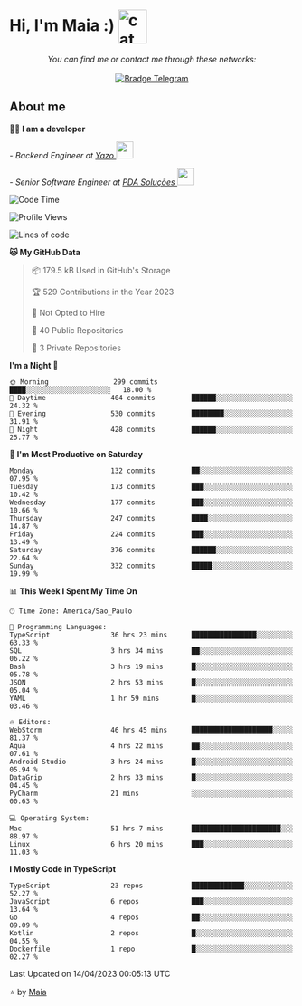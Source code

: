 <h1 align="left">Hi, I'm Maia :) 
<img src="https://emojis.slackmojis.com/emojis/images/1643509834/36299/black-cat.gif?1643509834" width="50" height="60" align="center"  alt="cat"/>
</h1>

<p align="center">
    <i>You can find me or contact me through these networks:</i>
    <br/><br/>
    <a href="https://t.me/mrootx" target="_blank">
        <img src="https://img.shields.io/badge/-Telegram-2CA5E0?logo=telegram&style=flat&logoColor=white" alt="Bradge Telegram" />
    </a>
</p>

## About me

:technologist: <strong>I am a developer</strong> <br>

<p><em> - Backend Engineer at <a href="https://yazo.com.br/">Yazo
</a><img src="https://media.giphy.com/media/WUlplcMpOCEmTGBtBW/giphy.gif" width="30"> 
</em></p>

<p><em> - Senior Software Engineer at <a href="https://pdasolucoes.com.br">PDA Soluções
</a><img src="https://media.giphy.com/media/WUlplcMpOCEmTGBtBW/giphy.gif" width="30"> 
</em></p>

<!--START_SECTION:waka-->
![Code Time](http://img.shields.io/badge/Code%20Time-2%2C375%20hrs%2030%20mins-blue)

![Profile Views](http://img.shields.io/badge/Profile%20Views-13-blue)

![Lines of code](https://img.shields.io/badge/From%20Hello%20World%20I%27ve%20Written-392.0%20thousand%20lines%20of%20code-blue)

**🐱 My GitHub Data** 

> 📦 179.5 kB Used in GitHub's Storage 
 > 
> 🏆 529 Contributions in the Year 2023
 > 
> 🚫 Not Opted to Hire
 > 
> 📜 40 Public Repositories 
 > 
> 🔑 3 Private Repositories 
 > 
**I'm a Night 🦉** 

```text
🌞 Morning                299 commits         ████░░░░░░░░░░░░░░░░░░░░░   18.00 % 
🌆 Daytime                404 commits         ██████░░░░░░░░░░░░░░░░░░░   24.32 % 
🌃 Evening                530 commits         ████████░░░░░░░░░░░░░░░░░   31.91 % 
🌙 Night                  428 commits         ██████░░░░░░░░░░░░░░░░░░░   25.77 % 
```
📅 **I'm Most Productive on Saturday** 

```text
Monday                   132 commits         ██░░░░░░░░░░░░░░░░░░░░░░░   07.95 % 
Tuesday                  173 commits         ███░░░░░░░░░░░░░░░░░░░░░░   10.42 % 
Wednesday                177 commits         ███░░░░░░░░░░░░░░░░░░░░░░   10.66 % 
Thursday                 247 commits         ████░░░░░░░░░░░░░░░░░░░░░   14.87 % 
Friday                   224 commits         ███░░░░░░░░░░░░░░░░░░░░░░   13.49 % 
Saturday                 376 commits         ██████░░░░░░░░░░░░░░░░░░░   22.64 % 
Sunday                   332 commits         █████░░░░░░░░░░░░░░░░░░░░   19.99 % 
```


📊 **This Week I Spent My Time On** 

```text
🕑︎ Time Zone: America/Sao_Paulo

💬 Programming Languages: 
TypeScript               36 hrs 23 mins      ████████████████░░░░░░░░░   63.33 % 
SQL                      3 hrs 34 mins       ██░░░░░░░░░░░░░░░░░░░░░░░   06.22 % 
Bash                     3 hrs 19 mins       █░░░░░░░░░░░░░░░░░░░░░░░░   05.78 % 
JSON                     2 hrs 53 mins       █░░░░░░░░░░░░░░░░░░░░░░░░   05.04 % 
YAML                     1 hr 59 mins        █░░░░░░░░░░░░░░░░░░░░░░░░   03.46 % 

🔥 Editors: 
WebStorm                 46 hrs 45 mins      ████████████████████░░░░░   81.37 % 
Aqua                     4 hrs 22 mins       ██░░░░░░░░░░░░░░░░░░░░░░░   07.61 % 
Android Studio           3 hrs 24 mins       █░░░░░░░░░░░░░░░░░░░░░░░░   05.94 % 
DataGrip                 2 hrs 33 mins       █░░░░░░░░░░░░░░░░░░░░░░░░   04.45 % 
PyCharm                  21 mins             ░░░░░░░░░░░░░░░░░░░░░░░░░   00.63 % 

💻 Operating System: 
Mac                      51 hrs 7 mins       ██████████████████████░░░   88.97 % 
Linux                    6 hrs 20 mins       ███░░░░░░░░░░░░░░░░░░░░░░   11.03 % 
```

**I Mostly Code in TypeScript** 

```text
TypeScript               23 repos            █████████████░░░░░░░░░░░░   52.27 % 
JavaScript               6 repos             ███░░░░░░░░░░░░░░░░░░░░░░   13.64 % 
Go                       4 repos             ██░░░░░░░░░░░░░░░░░░░░░░░   09.09 % 
Kotlin                   2 repos             █░░░░░░░░░░░░░░░░░░░░░░░░   04.55 % 
Dockerfile               1 repo              █░░░░░░░░░░░░░░░░░░░░░░░░   02.27 % 
```




 Last Updated on 14/04/2023 00:05:13 UTC
<!--END_SECTION:waka-->

⭐️ by [Maia](https://github.com/gabrielmaialva33/)


